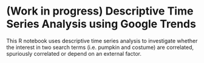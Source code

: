 # (Work in progress) Descriptive Time Series Analysis using Google Trends
This R notebook uses descriptive time series analysis to investigate whether the interest in two search terms (i.e. pumpkin and costume) are correlated, spuriously correlated or depend on an external factor.
